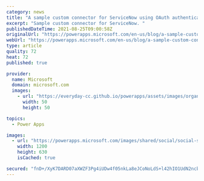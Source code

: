 ```yaml
---
category: news
title: "A sample custom connector for ServiceNow using OAuth authentication"
excerpt: "Sample custom connector for ServiceNow. "
publishedDateTime: 2021-08-25T09:00:58Z
originalUrl: "https://powerapps.microsoft.com/en-us/blog/a-sample-custom-connector-for-servicenow-using-oauth-authentication/"
webUrl: "https://powerapps.microsoft.com/en-us/blog/a-sample-custom-connector-for-servicenow-using-oauth-authentication/"
type: article
quality: 72
heat: 72
published: true

provider:
  name: Microsoft
  domain: microsoft.com
  images:
    - url: "https://everyday-cc.github.io/powerapps/assets/images/organizations/microsoft.com-50x50.jpg"
      width: 50
      height: 50

topics:
  - Power Apps

images:
  - url: "https://powerapps.microsoft.com/images/shared/social/social-share-post-ignite.png"
    width: 1200
    height: 630
    isCached: true

secured: "fnD+/XyK7DARD07aXWZF3Pg4iUDw4f05nkLa8eJCoNoLdS+l42hIO1UdN2ncbcJpQZKTO8yNvwq1yd8S8EgX/pbtXZO6lzATpdccX1kaNVWIxgXpCYRTYOcmVi7M+reVNdf3Hl9YH/dUixJoyylhWNl/Fse+zlcRxrwTrGsgCgDpvy9g9mMR3bbZgeVj/6xD+zXEP+Rd1tqyftqyRu2AORr92V0Ur2HdTos279n+hWPQo+ivfG+JXykKTCDWzVoMlPD950MYzDVMeBerdiKYVWf6rvHT1GUul9UGxShCLz2swUxjyKweAe8M/2prNNddFkHKrde21ukqIcw2rx29MPrGsZfb4MZokDW9po4gT7k=;A8Kspt7jo/HQ3MPbRuFr3g=="
---
```


